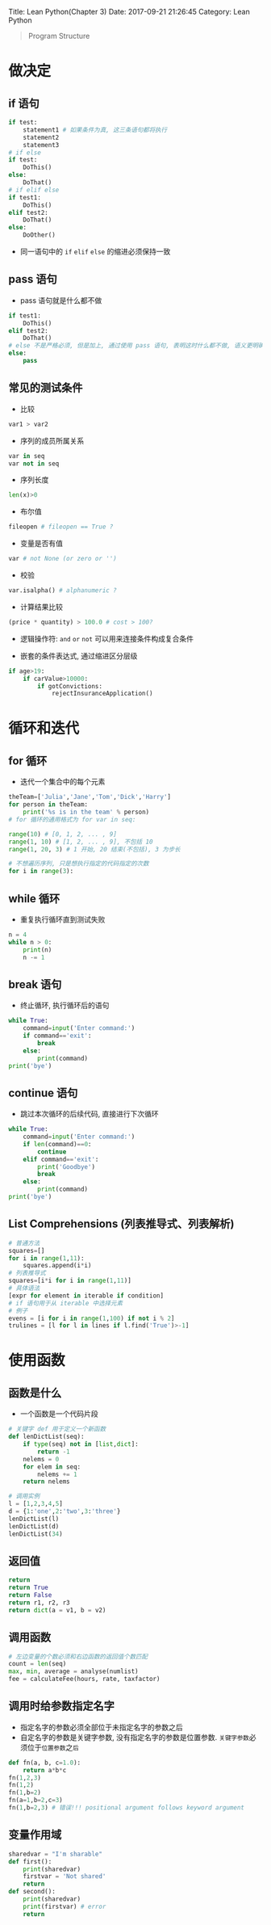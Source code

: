 Title: Lean Python(Chapter 3)
Date: 2017-09-21 21:26:45
Category: Lean Python

> Program Structure

做决定
=====

## if 语句

<!--more-->

```python
if test:
    statement1 # 如果条件为真, 这三条语句都将执行
    statement2
    statement3
# if else
if test:
    DoThis()
else:
    DoThat()
# if elif else
if test1:
    DoThis()
elif test2:
    DoThat()
else:
    DoOther()
```

* 同一语句中的 `if` `elif` `else` 的缩进必须保持一致

## pass 语句

* pass 语句就是什么都不做

```python
if test1:
    DoThis()
elif test2:
    DoThat()
# else 不是严格必须, 但是加上, 通过使用 pass 语句, 表明这时什么都不做, 语义更明确
else:
    pass
```

## 常见的测试条件

* 比较

```python
var1 > var2
```

* 序列的成员所属关系

```python
var in seq
var not in seq
```

* 序列长度

```python
len(x)>0
```

* 布尔值

```python
fileopen # fileopen == True ?
```

* 变量是否有值

```python
var # not None (or zero or '')
```

* 校验

```python
var.isalpha() # alphanumeric ?
```

* 计算结果比较

```python
(price * quantity) > 100.0 # cost > 100?
```

* 逻辑操作符: `and` `or` `not` 可以用来连接条件构成复合条件

* 嵌套的条件表达式, 通过缩进区分层级

```python
if age>19:
    if carValue>10000:
        if gotConvictions:
            rejectInsuranceApplication()
```

循环和迭代
=========

## for 循环 

* 迭代一个集合中的每个元素

```python
theTeam=['Julia','Jane','Tom','Dick','Harry']
for person in theTeam:
    print('%s is in the team' % person)
# for 循环的通用格式为 for var in seq:
```

```python
range(10) # [0, 1, 2, ... , 9]
range(1, 10) # [1, 2, ... , 9], 不包括 10
range(1, 20, 3) # 1 开始, 20 结束(不包括), 3 为步长

# 不想遍历序列, 只是想执行指定的代码指定的次数
for i in range(3):
```

## while 循环 

* 重复执行循环直到测试失败

```python
n = 4
while n > 0:
    print(n)
    n -= 1
```

## break 语句 

* 终止循环, 执行循环后的语句

```python
while True:
    command=input('Enter command:')
    if command=='exit':
        break
    else:
        print(command)
print('bye')
```

## continue 语句

* 跳过本次循环的后续代码, 直接进行下次循环

```python
while True:
    command=input('Enter command:')
    if len(command)==0:
        continue
    elif command=='exit':
        print('Goodbye')
        break
    else:
        print(command)
print('bye')
```

## List Comprehensions (列表推导式、列表解析)

```python
# 普通方法
squares=[]
for i in range(1,11):
    squares.append(i*i)
# 列表推导式
squares=[i*i for i in range(1,11)]
# 具体语法
[expr for element in iterable if condition]
# if 语句用于从 iterable 中选择元素
# 例子
evens = [i for i in range(1,100) if not i % 2]
trulines = [l for l in lines if l.find('True')>-1]
```

使用函数
=======

## 函数是什么

* 一个函数是一个代码片段

```python
# 关键字 def 用于定义一个新函数
def lenDictList(seq):
    if type(seq) not in [list,dict]:
        return -1
    nelems = 0
    for elem in seq:
        nelems += 1
    return nelems

# 调用实例
l = [1,2,3,4,5]
d = {1:'one',2:'two',3:'three'}
lenDictList(l)
lenDictList(d)
lenDictList(34)
```

## 返回值

```python
return
return True
return False
return r1, r2, r3
return dict(a = v1, b = v2)
```

## 调用函数

```python
# 左边变量的个数必须和右边函数的返回值个数匹配
count = len(seq)
max, min, average = analyse(numlist)
fee = calculateFee(hours, rate, taxfactor)
```

## 调用时给参数指定名字

* 指定名字的参数必须全部位于未指定名字的参数之后
* 自定名字的参数是关键字参数, 没有指定名字的参数是位置参数. `关键字参数`必须位于`位置参数`之`后`

```python
def fn(a, b, c=1.0):
    return a*b*c
fn(1,2,3)
fn(1,2)
fn(1,b=2)
fn(a=1,b=2,c=3)
fn(1,b=2,3) # 错误!!! positional argument follows keyword argument
```

## 变量作用域

```python
sharedvar = "I'm sharable"
def first():
    print(sharedvar)
    firstvar = 'Not shared'
    return
def second():
    print(sharedvar)
    print(firstvar) # error
    return
```


